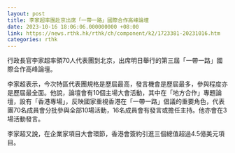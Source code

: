 ```yaml
---
layout: post
title: 李家超率團赴京出席「一帶一路」國際合作高峰論壇
date: 2023-10-16 18:06:06.000000000 +08:00
link: https://news.rthk.hk/rthk/ch/component/k2/1723381-20231016.htm
categories: rthk
---
```


行政長官李家超率領70人代表團到北京，出席明日舉行的第三屆「一帶一路」國際合作高峰論壇。

李家超表示，今次特區代表團規格是歷屆最高，發言機會是歷屆最多，參與程度亦是歷屆最全面。他說，論壇會有10個主場大會活動，其中在「地方合作」專題論壇，設有「香港專場」，反映國家重視香港在「一帶一路」倡議的重要角色，代表團70名成員會分批參與全部10場活動，16名成員會有發言或擔任主持。他亦會在3場活動發言。

李家超又說，在企業家項目大會環節，香港會簽約引進三個總值超過4.5億美元項目。
